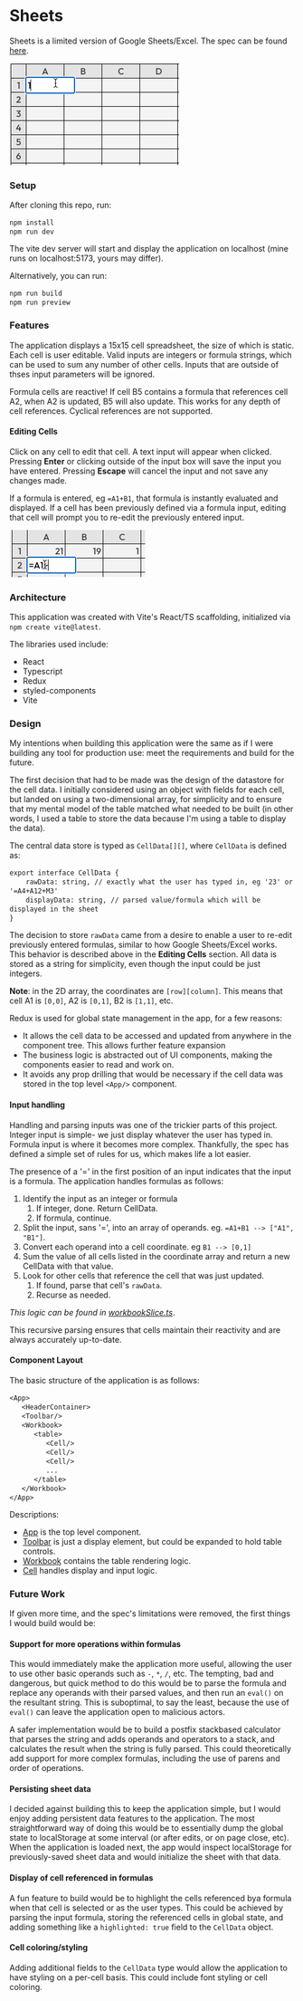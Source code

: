 # Sheets

Sheets is a limited version of Google Sheets/Excel. The spec can be found [here](https://runbedrock.notion.site/runbedrock/Frontend-Programming-Take-Home-e587ec92a9c64c5d8d1a88bb6537414d).

![A user interacting with the spreadsheet](img/example.gif)

### Setup
After cloning this repo, run:
```
npm install
npm run dev
```

The vite dev server will start and display the application on localhost (mine runs on localhost:5173, yours may differ).

Alternatively, you can run:
```
npm run build
npm run preview
```

### Features
The application displays a 15x15 cell spreadsheet, the size of which is static. Each cell is user editable. Valid inputs are integers or formula strings, which can be used to sum any number of other cells. Inputs that are outside of thses input parameters will be ignored.

Formula cells are reactive! If cell B5 contains a formula that references cell A2, when A2 is updated, B5 will also update. This works for any depth of cell references. Cyclical references are not supported.

#### Editing Cells
Click on any cell to edit that cell. A text input will appear when clicked. Pressing **Enter** or clicking outside of the input box will save the input you have entered. Pressing **Escape** will cancel the input and not save any changes made.

If a formula is entered, eg `=A1+B1`, that formula is instantly evaluated and displayed. If a cell has been previously defined via a formula input, editing that cell will prompt you to re-edit the previously entered input. 

![Editing a formula cell](img/editformula.gif)

### Architecture
This application was created with Vite's React/TS scaffolding, initialized via `npm create vite@latest`.

The libraries used include:
- React
- Typescript
- Redux 
- styled-components
- Vite

### Design

My intentions when building this application were the same as if I were building any tool for production use: meet the requirements and build for the future. 

The first decision that had to be made was the design of the datastore for the cell data. I initially considered using an object with fields for each cell, but landed on using a two-dimensional array, for simplicity and to ensure that my mental model of the table matched what needed to be built (in other words, I used a table to store the data because I'm using a table to display the data).

The central data store is typed as `CellData[][]`, where `CellData` is defined as:
```
export interface CellData {
    rawData: string, // exactly what the user has typed in, eg '23' or '=A4+A12+M3'
    displayData: string, // parsed value/formula which will be displayed in the sheet
}
```
The decision to store `rawData` came from a desire to enable a user to re-edit previously entered formulas, similar to how Google Sheets/Excel works. This behavior is described above in the **Editing Cells** section. All data is stored as a string for simplicity, even though the input could be just integers.

**Note**: in the 2D array, the coordinates are `[row][column]`. This means that cell A1 is `[0,0]`, A2 is `[0,1]`, B2 is `[1,1]`, etc.

Redux is used for global state management in the app, for a few reasons:
- It allows the cell data to be accessed and updated from anywhere in the component tree. This allows further feature expansion
- The business logic is abstracted out of UI components, making the components easier to read and work on.
- It avoids any prop drilling that would be necessary if the cell data was stored in the top level `<App/>` component.

#### Input handling
Handling and parsing inputs was one of the trickier parts of this project. Integer input is simple- we just display whatever the user has typed in. Formula input is where it becomes more complex. Thankfully, the spec has defined a simple set of rules for us, which makes life a lot easier. 

The presence of a '=' in the first position of an input indicates that the input is a formula. The application handles formulas as follows:

1. Identify the input as an integer or formula
   1. If integer, done. Return CellData.
   2. If formula, continue.
2. Split the input, sans '=', into an array of operands. eg. `=A1+B1 --> ["A1", "B1"]`.
3. Convert each operand into a cell coordinate. eg `B1 --> [0,1]`
4. Sum the value of all cells listed in the coordinate array and return a new CellData with that value.
5. Look for other cells that reference the cell that was just updated.
   1. If found, parse that cell's `rawData`. 
   2. Recurse as needed.

*This logic can be found in [workbookSlice.ts](src/store/workbook/workbookSlice.ts)*.

This recursive parsing ensures that cells maintain their reactivity and are always accurately up-to-date.

#### Component Layout
The basic structure of the application is as follows:
```
<App>
   <HeaderContainer>
   <Toolbar/>
   <Workbook>
      <table>
         <Cell/>
         <Cell/>
         <Cell/>
         ...
      </table>
   </Workbook>
</App>
```

Descriptions:
- [App](src/App.tsx) is the top level component.
- [Toolbar](src/App.tsx) is just a display element, but could be expanded to hold table controls.
- [Workbook](src/components/Workbook.tsx) contains the table rendering logic.
- [Cell](src/components/Cell.tsx) handles display and input logic.

### Future Work
If given more time, and the spec's limitations were removed, the first things I would build would be:

#### Support for more operations within formulas
This would immediately make the application more useful, allowing the user to use other basic operands such as `-`, `*`, `/`, etc. The tempting, bad and dangerous, but quick method to do this would be to parse the formula and replace any operands with their parsed values, and then run an `eval()` on the resultant string. This is suboptimal, to say the least, because the use of `eval()` can leave the application open to malicious actors.

A safer implementation would be to build a postfix stackbased calculator that parses the string and adds operands and operators to a stack, and calculates the result when the string is fully parsed. This could theoretically add support for more complex formulas, including the use of parens and order of operations. 

#### Persisting sheet data
I decided against building this to keep the application simple, but I would enjoy adding persistent data features to the application. The most straightforward way of doing this would be to essentially dump the global state to localStorage at some interval (or after edits, or on page close, etc). When the application is loaded next, the app would inspect localStorage for previously-saved sheet data and would initialize the sheet with that data.

#### Display of cell referenced in formulas
A fun feature to build would be to highlight the cells referenced bya formula when that cell is selected or as the user types. This could be achieved by parsing the input formula, storing the referenced cells in global state, and adding something like a `highlighted: true` field to the `CellData` object.

#### Cell coloring/styling
Adding additional fields to the `CellData` type would allow the application to have styling on a per-cell basis. This could include font styling or cell coloring.